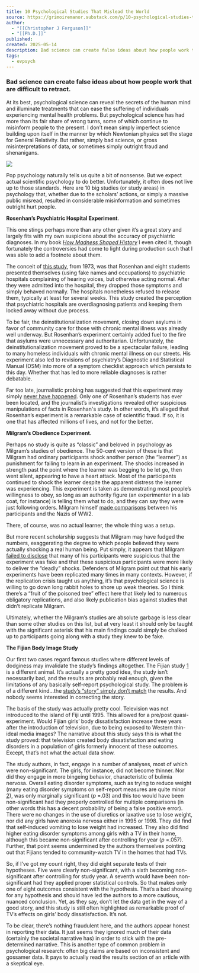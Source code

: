 ```yaml
---
title: 10 Psychological Studies That Mislead the World
source: https://grimoiremanor.substack.com/p/10-psychological-studies-that-mislead?publication_id=445044&post_id=163563562&isFreemail=true&r=7br8e&triedRedirect=true
author:
  - "[[Christopher J Ferguson]]"
  - "[[Ph.D.]]"
published: 
created: 2025-05-14
description: Bad science can create false ideas about how people work that are difficult to retract.
tags:
  - evpsych
---
```

### Bad science can create false ideas about how people work that are difficult to retract.

At its best, psychological science can reveal the secrets of the human mind and illuminate treatments that can ease the suffering of individuals experiencing mental health problems. But psychological science has had more than its fair share of wrong turns, some of which continue to misinform people to the present. I don’t mean simply imperfect science building upon itself in the manner by which Newtonian physics set the stage for General Relativity. But rather, simply bad science, or gross misinterpretations of data, or sometimes simply outright fraud and shenanigans.

![](https://substackcdn.com/image/fetch/w_424)

Pop psychology naturally tells us quite a bit of nonsense. But we expect actual scientific psychology to do better. Unfortunately, it often does not live up to those standards. Here are 10 big studies (or study areas) in psychology that, whether due to the scholars’ actions, or simply a massive public misread, resulted in considerable misinformation and sometimes outright hurt people.

**Rosenhan’s Psychiatric Hospital Experiment**.

This one stings perhaps more than any other given it’s a great story and largely fits with my own suspicions about the accuracy of psychiatric diagnoses. In my book *[How Madness Shaped History](https://www.amazon.com/How-Madness-Shaped-History-Narcissists/dp/1633885747/ref=sr_1_1?crid=12P0JGFMJJDLO&dib=eyJ2IjoiMSJ9._Nln6Cdg8CPxMe39JCSsLPMdsIVEvNBPlLAHUN2MzM_RHXlfCz1IQoHAvq2ACz9Q.VMm6nAleH1yHL-dfP3s4Mpon0oSgwBOh58UoqvWPV38&dib_tag=se&keywords=how+madness+shaped+history&qid=1746967923&sprefix=how+madness+%2Caps%2C131&sr=8-1)* I even cited it, though fortunately the controversies had come to light during production such that I was able to add a footnote about them.

The conceit of [this study](https://www.simplypsychology.org/rosenhan_experiment.html#Procedure), from 1973, was that Rosenhan and eight students presented themselves (using fake names and occupations) to psychiatric hospitals complaining of hearing voices, but otherwise acting normal. After they were admitted into the hospital, they dropped those symptoms and simply behaved normally. The hospitals nonetheless refused to release them, typically at least for several weeks. This study created the perception that psychiatric hospitals are overdiagnosing patients and keeping them locked away without due process.

To be fair, the deinstitutionalization movement, closing down asylums in favor of community care for those with chronic mental illness was already well underway. But Rosenhan’s experiment certainly added fuel to the fire that asylums were unnecessary and authoritarian. Unfortunately, the deinstitutionalization movement proved to be a spectacular failure, leading to many homeless individuals with chronic mental illness on our streets. His experiment also led to revisions of psychiatry’s Diagnostic and Statistical Manual (DSM) into more of a symptom checklist approach which persists to this day. Whether that has led to more reliable diagnoses is rather debatable.

Far too late, journalistic probing has suggested that this experiment may simply [never have happened](https://pubmed.ncbi.nlm.nih.gov/36737877/). Only one of Rosenhan’s students has ever been located, and the journalist’s investigations revealed other suspicious manipulations of facts in Rosenhan's study. In other words, it’s alleged that Rosenhan’s experiment is a remarkable case of scientific fraud. If so, it is one that has affected millions of lives, and not for the better.

**Milgram’s Obedience Experiment.**

Perhaps no study is quite as “classic” and beloved in psychology as Milgram’s studies of obedience. The 50-cent version of these is that Milgram had ordinary participants shock another person (the “learner”) as punishment for failing to learn in an experiment. The shocks increased in strength past the point where the learner was begging to be let go, then went silent, appearing to have a heart attack. Most of the participants continued to shock the learner despite the apparent distress the learner was experiencing. This experiment is taken as demonstrating most people’s willingness to obey, so long as an authority figure (an experimenter in a lab coat, for instance) is telling them what to do, and they can say they were just following orders. Milgram himself [made comparisons](https://www.simplypsychology.org/milgram.html) between his participants and the Nazis of WW2.

There, of course, was no actual learner, the whole thing was a setup.

But more recent scholarship suggests that Milgram may have fudged the numbers, exaggerating the degree to which people believed they were actually shocking a real human being. Put simply, it appears that Milgram [failed to disclose](https://journals.sagepub.com/doi/abs/10.1177/0190272519861952) that many of his participants were suspicious that the experiment was fake and that these suspicious participants were more likely to deliver the “deadly” shocks. Defenders of Milgram point out that his early experiments have been replicated many times in many contexts. However, if the replication crisis taught us anything, it’s that psychological science is willing to go down long rabbit holes to shore up weak theories. So I think there’s a “fruit of the poisoned tree” effect here that likely led to numerous obligatory replications, and also likely publication bias against studies that didn’t replicate Milgram.

Ultimately, whether the Milgram’s studies are absolute garbage is less clear than some other studies on this list, but at very least it should only be taught with the significant asterisk that his main findings could simply be chalked up to participants going along with a study they knew to be fake.

**The Fijian Body Image Study**

Our first two cases regard famous studies where different levels of dodginess may invalidate the study’s findings altogether. The Fijian study [1](https://grimoiremanor.substack.com/p/10-psychological-studies-that-mislead?publication_id=445044&post_id=163563562&isFreemail=true&r=7br8e&triedRedirect=true#footnote-1-163563562) is a different animal. It’s actually a pretty good idea, the study isn’t necessarily bad, and the results are probably real enough, given the limitations of any basically self-report psychological study. The problem is of a different kind…the [study’s “story” simply don’t match](https://centerforinquiry.org/blog/a_closer_look_at_a_famous_study_linking_tv_exposure_to_eating_disorders/) the results. And nobody seems interested in correcting the story.

The basis of the study was actually pretty cool. Television was not introduced to the island of Fiji until 1995. This allowed for a pre/post quasi-experiment. Would Fijian girls’ body dissatisfaction increase three years after the introduction of television, due to being exposed to Western thin-ideal media images? The narrative about this study says this is what the study proved: that television created body dissatisfaction and eating disorders in a population of girls formerly innocent of these outcomes. Except, that’s not what the actual data show.

The study authors, in fact, engage in a number of analyses, most of which were non-significant. The girls, for instance, did not become thinner. Nor did they engage in more bingeing behavior, characteristic of bulimia nervosa. Overall eating disorder symptoms, such as trying to reduce weight (many eating disorder symptoms on self-report measures are quite minor [2](https://grimoiremanor.substack.com/p/10-psychological-studies-that-mislead?publication_id=445044&post_id=163563562&isFreemail=true&r=7br8e&triedRedirect=true#footnote-2-163563562)), was only marginally significant (*p* \=.03) and this too would have been non-significant had they properly controlled for multiple comparisons (in other words this has a decent probability of being a false positive error). There were no changes in the use of diuretics or laxative use to lose weight, nor did any girls have anorexia nervosa either in 1995 or 1998. They did find that self-induced vomiting to lose weight had increased. They also did find higher eating disorder symptoms among girls with a TV in their home, although this became non-significant after controlling for year (*p* \=.057). Further, that point seems undermined by the authors themselves pointing out that Fijians tended to community-watch TV in the homes that had TVs.

So, if I’ve got my count right, they did eight separate tests of their hypotheses. Five were clearly non-significant, with a sixth becoming non-significant after controlling for study year. A seventh would have been non-significant had they applied proper statistical controls. So that makes only one of eight outcomes consistent with the hypothesis. That’s a bad showing for any hypothesis and should have led the authors to a more cautious, nuanced conclusion. Yet, as they say, don’t let the data get in the way of a good story, and this study is still often highlighted as remarkable proof of TV’s effects on girls’ body dissatisfaction. It’s not.

To be clear, there’s nothing fraudulent here, and the authors appear honest in reporting their data. It just seems they ignored much of their data (certainly the societal narrative has) in order to stick with the pre-determined narrative. This is another type of common problem in psychological research: often big claims are based on inconsistent and gossamer data. It pays to actually read the results section of an article with a skeptical eye.
